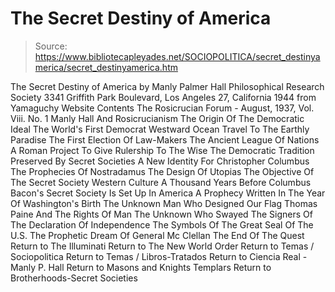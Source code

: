 # The Secret Destiny of America

> Source: https://www.bibliotecapleyades.net/SOCIOPOLITICA/secret_destinyamerica/secret_destinyamerica.htm

The Secret Destiny of America
by Manly Palmer Hall
Philosophical Research Society 3341 Griffith Park Boulevard, Los Angeles 27, California 1944
from Yamaguchy Website
Contents
The Rosicrucian Forum - August, 1937, Vol. Viii. No. 1
Manly Hall And Rosicrucianism
The Origin Of The Democratic Ideal
The World's First Democrat
Westward Ocean Travel To The Earthly Paradise
The First Election Of Law-Makers
The Ancient League Of Nations
A Roman Project To Give Rulership To The Wise
The Democratic Tradition Preserved By Secret Societies
A New Identity For Christopher Columbus
The Prophecies Of Nostradamus
The Design Of Utopias
The Objective Of The Secret Society
Western Culture A Thousand Years Before Columbus
Bacon's Secret Society Is Set Up In America
A Prophecy Written In The Year Of Washington's Birth
The Unknown Man Who Designed Our Flag
Thomas Paine And The Rights Of Man
The Unknown Who Swayed The Signers Of The Declaration Of Independence
The Symbols Of The Great Seal Of The U.S.
The Prophetic Dream Of General Mc Clellan
The End Of The Quest
Return to The Illuminati
Return to The New World Order
Return to Temas / Sociopolitica
Return to Temas / Libros-Tratados
Return to Ciencia Real - Manly P. Hall
Return to Masons and Knights Templars
Return to Brotherhoods-Secret Societies
